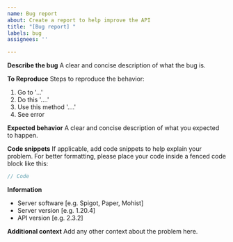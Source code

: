 ```yaml
---
name: Bug report
about: Create a report to help improve the API
title: "[Bug report] "
labels: bug
assignees: ''

---
```


**Describe the bug**
A clear and concise description of what the bug is.

**To Reproduce**
Steps to reproduce the behavior:
1. Go to '...'
2. Do this '....'
3. Use this method '....'
4. See error

**Expected behavior**
A clear and concise description of what you expected to happen.

**Code snippets**
If applicable, add code snippets to help explain your problem. For better formatting, please place your code inside a fenced code block like this:
```java
// Code
```

**Information**
 - Server software [e.g. Spigot, Paper, Mohist]
 - Server version [e.g. 1.20.4]
 - API version [e.g. 2.3.2]

**Additional context**
Add any other context about the problem here.
